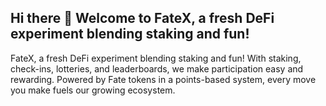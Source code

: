 ## Hi there 👋 Welcome to FateX, a fresh DeFi experiment blending staking and fun!

FateX, a fresh DeFi experiment blending staking and fun! With staking, check-ins, lotteries, and leaderboards, we make participation easy and rewarding. Powered by Fate tokens in a points-based system, every move you make fuels our growing ecosystem. 

